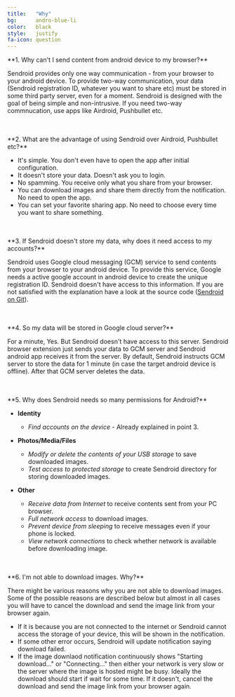 ```yaml
---
title:   "Why"
bg:      andro-blue-li
color:   black
style:   justify
fa-icon: question
---
```


<a name="#two-way">
**1. Why can't I send content from android device to my browser?**
</a>

Sendroid provides only one way communication - from your browser to your android device. To provide two-way communication, your data (Sendroid registration ID, whatever you want to share etc) must be stored in some third party server, even for a moment. Sendroid is designed with the goal of being simple and non-intrusive. If you need two-way commnucation, use apps like Airdroid, Pushbullet etc.

<br/>
<br/>
<a name="#advantage">
**2. What are the advantage of using Sendroid over Airdroid, Pushbullet etc?**
</a>

* It's simple. You don't even have to open the app after initial configuration.
* It doesn't store your data. Doesn't ask you to login.
* No spamming. You receive only what you share from your browser.
* You can download images and share them directly from the notification. No need to open the app.
* You can set your favorite sharing app. No need to choose every time you want to share something.

<br/>
<br/>
<a name="#accounts">
**3. If Sendroid doesn't store my data, why does it need access to my accounts?**
</a>

Sendroid uses Google cloud messaging (GCM) service to send contents from your browser to your android device. To provide this service, Google needs a active google account in android device to create the unique registration ID. Sendroid doesn't have access to this information. If you are not satisfied with the explanation have a look at the source code ([Sendroid on Git](https://github.com/Atekihcan/Sendroid/tree/master/Sendroid_Android)).

<br/>
<br/>
<a name="gcm-server">
**4. So my data will be stored in Google cloud server?**
</a>

For a minute, Yes. But Sendroid doesn't have access to this server. Sendroid browser extension just sends your data to GCM server and Sendroid android app receives it from the server. By default, Sendroid instructs GCM server to store the data for 1 minute (in case the target android device is offline). After that GCM server deletes the data.

<br/>
<br/>
<a name="permissions">
**5. Why does Sendroid needs so many permissions for Android?**
</a>

* **Identity**
    * *Find accounts on the device* - Already explained in point 3.

* **Photos/Media/Files**
	* *Modify or delete the contents of your USB storage* to save downloaded images.
	* *Test access to protected storage* to create Sendroid directory for storing downloaded images.

* **Other**
	* *Receive data from Internet* to receive contents sent from your PC browser.
	* *Full network access* to download images.
	* *Prevent device from sleeping* to receive messages even if your phone is locked.
	* *View network connections* to check whether network is available before downloading image.

<br/>
<br/>
<a name="download-failed">
**6. I'm not able to download images. Why?**
</a>

There might be various reasons why you are not able to download images. Some of the possible reasons are described below but almost in all cases you will have to cancel the download and send the image link from your browser again.

* If it is because you are not connected to the internet or Sendroid cannot access the storage of your device, this will be shown in the notification.
* If some other error occurs, Sendroid will update notification saying download failed.
* If the image downlaod notification continuously shows "Starting download..." or "Connecting..." then either your network is very slow or the server where the image is hosted might be busy. Ideally the download should start if wait for some time. If it doesn't, cancel the download and send the image link from your browser again.

